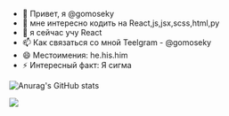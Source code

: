 - 👋 Привет, я @gomoseky
- 👀 мне интересно кодить на React,js,jsx,scss,html,py
- 🌱 я сейчас учу React
- 📫 Как связаться со мной Teelgram - @gomoseky
- 😄 Местоимения: he.his.him
- ⚡ Интересный факт: Я сигма

![Anurag's GitHub stats](https://github-readme-stats.vercel.app/api?username=gomosekya&hide=contribs,prs)

[![](https://lanyard.cnrad.dev/api/1271365343352328256)](https://discord.com/users/1271365343352328256)
